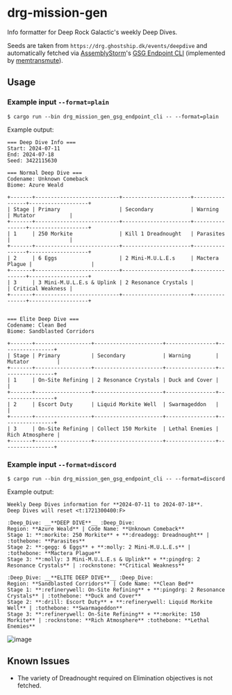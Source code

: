 # drg-mission-gen
Info formatter for Deep Rock Galactic's weekly Deep Dives. 

Seeds are taken from `https://drg.ghostship.dk/events/deepdive` and automatically fetched via [AssemblyStorm](https://github.com/trumank)'s [GSG Endpoint CLI](https://github.com/trumank/drg-mission-gen/tree/master/drg_mission_gen_gsg_endpoint_cli) (implemented by [memtransmute](https://github.com/jieyouxu)).

## Usage
### Example input `--format=plain`

`$ cargo run --bin drg_mission_gen_gsg_endpoint_cli -- --format=plain`

Example output:
```
=== Deep Dive Info ===
Start: 2024-07-11
End: 2024-07-18
Seed: 3422115630

=== Normal Deep Dive ===
Codename: Unknown Comeback
Biome: Azure Weald

+-------+---------------------------+----------------------+----------------+-------------------+
| Stage | Primary                   | Secondary            | Warning        | Mutator           |
+-------+---------------------------+----------------------+----------------+-------------------+
| 1     | 250 Morkite               | Kill 1 Dreadnought   | Parasites      |                   |
+-------+---------------------------+----------------------+----------------+-------------------+
| 2     | 6 Eggs                    | 2 Mini-M.U.L.E.s     | Mactera Plague |                   |
+-------+---------------------------+----------------------+----------------+-------------------+
| 3     | 3 Mini-M.U.L.E.s & Uplink | 2 Resonance Crystals |                | Critical Weakness |
+-------+---------------------------+----------------------+----------------+-------------------+


=== Elite Deep Dive ===
Codename: Clean Bed
Biome: Sandblasted Corridors

+-------+------------------+----------------------+----------------+-----------------+
| Stage | Primary          | Secondary            | Warning        | Mutator         |
+-------+------------------+----------------------+----------------+-----------------+
| 1     | On-Site Refining | 2 Resonance Crystals | Duck and Cover |                 |
+-------+------------------+----------------------+----------------+-----------------+
| 2     | Escort Duty      | Liquid Morkite Well  | Swarmageddon   |                 |
+-------+------------------+----------------------+----------------+-----------------+
| 3     | On-Site Refining | Collect 150 Morkite  | Lethal Enemies | Rich Atmosphere |
+-------+------------------+----------------------+----------------+-----------------+
```

### Example input `--format=discord`

`$ cargo run --bin drg_mission_gen_gsg_endpoint_cli -- --format=discord`

Example output:
```
Weekly Deep Dives information for **2024-07-11 to 2024-07-18**.
Deep Dives will reset <t:1721300400:F>

:Deep_Dive: __**DEEP DIVE**__ :Deep_Dive:
Region: **Azure Weald** | Code Name: **Unknown Comeback**
Stage 1: **:morkite: 250 Morkite** + **:dreadegg: Dreadnought** | :tothebone: **Parasites**
Stage 2: **:gegg: 6 Eggs** + **:molly: 2 Mini-M.U.L.E.s** | :tothebone: **Mactera Plague**
Stage 3: **:molly: 3 Mini-M.U.L.E.s & Uplink** + **:pingdrg: 2 Resonance Crystals** | :rocknstone: **Critical Weakness**

:Deep_Dive: __**ELITE DEEP DIVE**__ :Deep_Dive:
Region: **Sandblasted Corridors** | Code Name: **Clean Bed**
Stage 1: **:refinerywell: On-Site Refining** + **:pingdrg: 2 Resonance Crystals** | :tothebone: **Duck and Cover**
Stage 2: **:drill: Escort Duty** + **:refinerywell: Liquid Morkite Well** | :tothebone: **Swarmageddon**
Stage 3: **:refinerywell: On-Site Refining** + **:morkite: 150 Morkite** | :rocknstone: **Rich Atmosphere** :tothebone: **Lethal Enemies**
```
![image](https://github.com/user-attachments/assets/d05b4388-0f17-4150-8c0b-5ff4c71e504a)


## Known Issues
  - The variety of Dreadnought required on Elimination objectives is not fetched.
